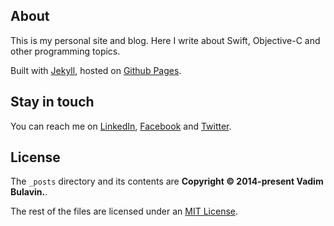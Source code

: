 ## About

This is my personal site and blog. Here I write about Swift, Objective-C and other programming topics.

Built with [Jekyll](https://jekyllrb.com/), hosted on [Github Pages](https://pages.github.com/).

## Stay in touch 

You can reach me on [LinkedIn][my-linkedin-profile], [Facebook][my-facebook-profile] and [Twitter][my-twitter-profile].

## License

The `_posts` directory and its contents are **Copyright &copy; 2014-present Vadim Bulavin.**.

The rest of the files are licensed under an [MIT License](https://opensource.org/licenses/MIT).

[my-linkedin-profile]: https://www.linkedin.com/in/vadim-bulavin-18610b6b/
[my-facebook-profile]: https://www.facebook.com/vadim.bulavin
[my-twitter-profile]: https://twitter.com/V8tr